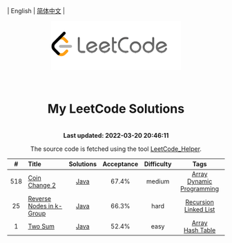 
| English | [简体中文](README.md) |

<p align="center"><img width="300" src="https://raw.githubusercontent.com/KivenCkl/LeetCode_Helper/master/imgs/leetcode-logo.png"></p>
<p align="center">
    <img src="https://img.shields.io/badge/User-BwsmlBFLGz-blue.svg?" alt="">
    <img src="https://img.shields.io/badge/Solved-3/2568-blue.svg?" alt="">
    <img src="https://img.shields.io/badge/Easy-1-green.svg?" alt="">
    <img src="https://img.shields.io/badge/Medium-1-orange.svg?" alt="">
    <img src="https://img.shields.io/badge/Hard-1-red.svg?" alt="">
</p>
<h1 align="center">My LeetCode Solutions</h1>

<p align="center">
    <br>
    <b>Last updated: 2022-03-20 20:46:11</b>
    <br>
</p>
<!--请保留下面这行信息，让更多用户了解到这个小爬虫，衷心感谢您的支持-->
<p align="center">The source code is fetched using the tool <a href="https://github.com/KivenCkl/LeetCode_Helper">LeetCode_Helper</a>.</p>

| # | Title | Solutions | Acceptance | Difficulty | Tags |
|:--:|:-----|:---------:|:----:|:----:|:----:|
|518|[Coin Change 2](Problemset/coin-change-2/README_EN.md)|[Java](Problemset/coin-change-2/coin-change-2.java)|67.4%|medium|[Array](https://leetcode-cn.com/tag/array)<br>[Dynamic Programming](https://leetcode-cn.com/tag/dynamic-programming)|
|25|[Reverse Nodes in k-Group](Problemset/reverse-nodes-in-k-group/README_EN.md)|[Java](Problemset/reverse-nodes-in-k-group/reverse-nodes-in-k-group.java)|66.3%|hard|[Recursion](https://leetcode-cn.com/tag/recursion)<br>[Linked List](https://leetcode-cn.com/tag/linked-list)|
|1|[Two Sum](Problemset/two-sum/README_EN.md)|[Java](Problemset/two-sum/two-sum.java)|52.4%|easy|[Array](https://leetcode-cn.com/tag/array)<br>[Hash Table](https://leetcode-cn.com/tag/hash-table)|
